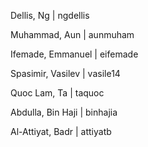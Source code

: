 
Dellis, Ng | ngdellis

Muhammad, Aun | aunmuham

Ifemade, Emmanuel | eifemade

Spasimir, Vasilev | vasile14

Quoc Lam, Ta | taquoc

Abdulla, Bin Haji | binhajia

Al-Attiyat, Badr | attiyatb

